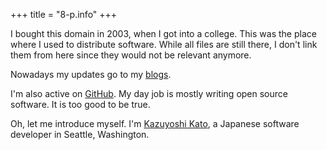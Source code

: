 +++
title = "8-p.info"
+++

I bought this domain in 2003, when I got into a college. This was the place where I used to distribute software. While all files are still there, I don't link them from here since they would not be relevant anymore.

Nowadays my updates go to my [blogs](https://blog.8-p.info/).

I'm also active on [GitHub](https://github.com/kzys/). My day job is mostly writing open source software. It is too good to be true.

Oh, let me introduce myself.
I'm <a class="h-card" class="u-url" rel="me" href="/me/">Kazuyoshi Kato</a>, a Japanese software developer in Seattle, Washington.
